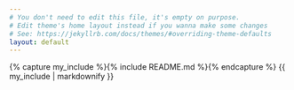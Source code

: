 ```yaml
---
# You don't need to edit this file, it's empty on purpose.
# Edit theme's home layout instead if you wanna make some changes
# See: https://jekyllrb.com/docs/themes/#overriding-theme-defaults
layout: default
---
```


{% capture my_include %}{% include README.md %}{% endcapture %}
{{ my_include | markdownify }}
